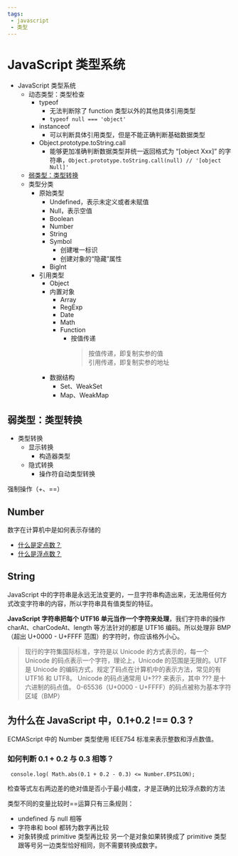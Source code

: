 ```yaml
---
tags:
 - javascript
 - 类型
---
```

# JavaScript 类型系统

- JavaScript 类型系统
  - 动态类型：类型检查
    - typeof
      - 无法判断除了 function 类型以外的其他具体引用类型
      - `typeof null === 'object'`
    - instanceof
      - 可以判断具体引用类型，但是不能正确判断基础数据类型
    - Object.prototype.toString.call
      - 能够更加准确判断数据类型并统一返回格式为 “[object Xxx]” 的字符串，`Object.prototype.toString.call(null) // '[object Null]'`
  - [弱类型：类型转换](#弱类型类型转换)
  - 类型分类
    - 原始类型
      - Undefined，表示未定义或者未赋值
      - Null，表示空值
      - Boolean
      - Number
      - String
      - Symbol
        - 创建唯一标识
        - 创建对象的“隐藏”属性
      - BigInt
    - 引用类型
      - Object
      - 内置对象
        - Array
        - RegExp
        - Date
        - Math
        - Function
          - 按值传递
            > 按值传递，即复制实参的值  
            > 引用传递，即复制实参的地址
      - 数据结构
        - Set、WeakSet
        - Map、WeakMap

## 弱类型：类型转换

- 类型转换
  - 显示转换
    - 构造器类型
  - 隐式转换
    - 操作符自动类型转换

强制操作（+、==）

## Number

数字在计算机中是如何表示存储的
- [什么是定点数？](https://zhuanlan.zhihu.com/p/338588296)
- [什么是浮点数？](https://zhuanlan.zhihu.com/p/339949186)

## String

JavaScript 中的字符串是永远无法变更的，一旦字符串构造出来，无法用任何方式改变字符串的内容，所以字符串具有值类型的特征。

**JavaScript 字符串把每个 UTF16 单元当作一个字符来处理**，我们字符串的操作 charAt、charCodeAt、length 等方法针对的都是 UTF16 编码。所以处理非 BMP（超出 U+0000 - U+FFFF 范围）的字符时，你应该格外小心。

> 现行的字符集国际标准，字符是以 Unicode 的方式表示的，每一个 Unicode 的码点表示一个字符，理论上，Unicode 的范围是无限的。UTF 是 Unicode 的编码方式，规定了码点在计算机中的表示方法，常见的有 UTF16 和 UTF8。 Unicode 的码点通常用 U+??? 来表示，其中 ??? 是十六进制的码点值。 0-65536（U+0000 - U+FFFF）的码点被称为基本字符区域（BMP）

## 为什么在 JavaScript 中，0.1+0.2 !== 0.3 ?

ECMAScript 中的 Number 类型使用 IEEE754 标准来表示整数和浮点数值。

### 如何判断 0.1 + 0.2 与 0.3 相等？

 ` console.log( Math.abs(0.1 + 0.2 - 0.3) <= Number.EPSILON);`

检查等式左右两边差的绝对值是否小于最小精度，才是正确的比较浮点数的方法


类型不同的变量比较时==运算只有三条规则：

- undefined 与 null 相等
- 字符串和 bool 都转为数字再比较
- 对象转换成 primitive 类型再比较
  另一个是对象如果转换成了 primitive 类型跟等号另一边类型恰好相同，则不需要转换成数字。